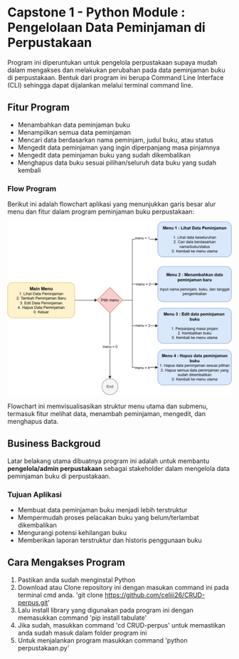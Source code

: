 # Capstone 1 - Python Module : Pengelolaan Data Peminjaman di Perpustakaan
Program ini diperuntukan untuk pengelola perpustakaan supaya mudah dalam mengakses dan melakukan perubahan pada data peminjaman buku di perpustakaan.
Bentuk dari program ini berupa Command Line Interface (CLI) sehingga dapat dijalankan melalui terminal command line.

## Fitur Program
- Menambahkan data peminjaman buku
- Menampilkan semua data peminjaman
- Mencari data berdasarkan nama peminjam, judul buku, atau status
- Mengedit data peminjaman yang ingin diperpanjang masa pinjamnya
- Mengedit data peminjaman buku yang sudah dikembalikan
- Menghapus data buku sesuai pilihan/seluruh data buku yang sudah kembali
### Flow Program
Berikut ini adalah flowchart aplikasi yang menunjukkan garis besar alur menu dan fitur dalam program peminjaman buku perpustakaan:

<img src="./flow_program.png" alt="flow_program" width="600"/>

Flowchart ini memvisualisasikan struktur menu utama dan submenu, termasuk fitur melihat data, menambah peminjaman, mengedit, dan menghapus data.

## Business Backgroud
Latar belakang utama dibuatnya program ini adalah untuk membantu **pengelola/admin perpustakaan** sebagai stakeholder dalam mengelola data peminjaman buku di perpustakaan.

### Tujuan Aplikasi
- Membuat data peminjaman buku menjadi lebih terstruktur
- Mempermudah proses pelacakan buku yang belum/terlambat dikembalikan
- Mengurangi potensi kehilangan buku
- Memberikan laporan terstruktur dan historis penggunaan buku

## Cara Mengakses Program
1. Pastikan anda sudah menginstal Python
2. Download atau Clone repository ini dengan masukan command ini pada terminal cmd anda. 'git clone https://github.com/celiii26/CRUD-perpus.git'
3. Lalu install library yang digunakan pada program ini dengan memasukkan command 'pip install tabulate'
4. Jika sudah, masukkan command 'cd CRUD-perpus' untuk memastikan anda sudah masuk dalam folder program ini
5. Untuk menjalankan program masukkan command 'python perpustakaan.py'

